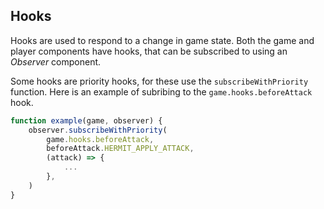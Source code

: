 ## Hooks

Hooks are used to respond to a change in game state.
Both the game and player components have hooks, that can be subscribed to using an *Observer* component.

Some hooks are priority hooks, for these use the `subscribeWithPriority` function.
Here is an example of subribing to the `game.hooks.beforeAttack` hook.

```ts
function example(game, observer) {
    observer.subscribeWithPriority(
    	game.hooks.beforeAttack,
    	beforeAttack.HERMIT_APPLY_ATTACK,
    	(attack) => {
    		...
    	},
    )
}
```

